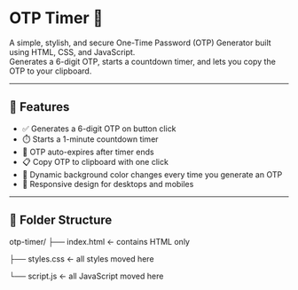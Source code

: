 # OTP Timer 🔐

A simple, stylish, and secure One-Time Password (OTP) Generator built using HTML, CSS, and JavaScript.  
Generates a 6-digit OTP, starts a countdown timer, and lets you copy the OTP to your clipboard.

---

## 🚀 Features

- ✅ Generates a 6-digit OTP on button click  
- ⏱️ Starts a 1-minute countdown timer  
- 🔁 OTP auto-expires after timer ends  
- 📋 Copy OTP to clipboard with one click  
- 🎨 Dynamic background color changes every time you generate an OTP  
- 📱 Responsive design for desktops and mobiles  

---

## 📂 Folder Structure


otp-timer/
├── index.html        ← contains HTML only

├── styles.css        ← all styles moved here

└── script.js         ← all JavaScript moved here


